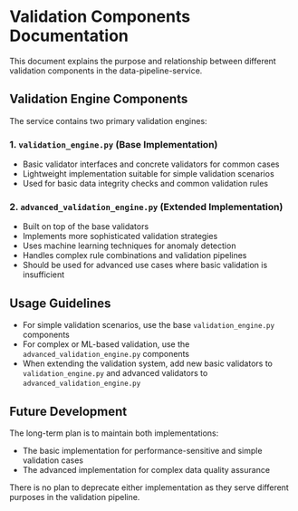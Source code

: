# Validation Components Documentation

This document explains the purpose and relationship between different validation components in the data-pipeline-service.

## Validation Engine Components

The service contains two primary validation engines:

### 1. `validation_engine.py` (Base Implementation)
- Basic validator interfaces and concrete validators for common cases
- Lightweight implementation suitable for simple validation scenarios
- Used for basic data integrity checks and common validation rules

### 2. `advanced_validation_engine.py` (Extended Implementation)
- Built on top of the base validators
- Implements more sophisticated validation strategies
- Uses machine learning techniques for anomaly detection
- Handles complex rule combinations and validation pipelines
- Should be used for advanced use cases where basic validation is insufficient

## Usage Guidelines

- For simple validation scenarios, use the base `validation_engine.py` components
- For complex or ML-based validation, use the `advanced_validation_engine.py` components
- When extending the validation system, add new basic validators to `validation_engine.py` and advanced validators to `advanced_validation_engine.py`

## Future Development

The long-term plan is to maintain both implementations:
- The basic implementation for performance-sensitive and simple validation cases
- The advanced implementation for complex data quality assurance

There is no plan to deprecate either implementation as they serve different purposes in the validation pipeline.

